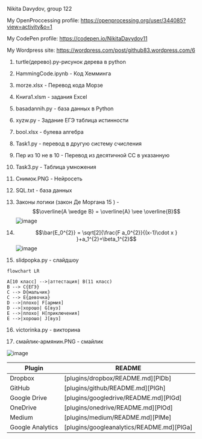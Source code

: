 
Nikita Davydov, group 122

My OpenProccessing profile: https://openprocessing.org/user/344085?view=activity&o=1

My CodePen profile: https://codepen.io/NikitaDavydov11

My Wordpress site: https://wordpress.com/post/github83.wordpress.com/6 

1. turtle(дерево).py-рисунок дерева в python

2. HammingCode.ipynb - Код Хемминга

3. morze.xlsx - Перевод кода Морзе

4. Книга1.xlsm - задания Excel

5. basadannih.py - база данных в Python

6. xyzw.py - Задание ЕГЭ таблица истинности

7. bool.xlsx - булева алгебра

8. Task1.py - перевод в другую систему счисления

9. Пер из 10 не в 10 - Перевод из десятичной СС в указанную

10. Task3.py - Таблица умножения

11. Снимок.PNG - Нейросеть

12. SQL.txt - база данных

13. Законы логики (закон Де Моргана 15 ) - 
$$\overline{A \wedge B} = \overline{A} \vee \overline{B}$$
![image](https://user-images.githubusercontent.com/114381781/198812929-fc1d0007-4181-45e7-803e-42a2f58d9013.png)

14. $$\bar{E_0^{2}} = \sqrt[2]{\frac{F a_0^{2}}{(x-1)\cdot x } }+a_1^{2}+\beta_1^{2}$$
![image](https://user-images.githubusercontent.com/114381781/204203605-8bd8e7b4-31fa-4d5f-ac6b-a1ab9a3aa2e9.png)


15. slidpopka.py - слайдшоу

```mermaid
flowchart LR

A[10 класс] -->|аттестация| B(11 класс)
B --> C{ЕГЭ}
C --> D{мальчик}
C --> E{девочка}
D -->|плохо| F[армия]
D -->|хорошо| G[вуз]
E -->|плохо| H[приключения]
E -->|хорошо| J[вуз]
```


16. victorinka.py - викторина

17. смайлик-армянин.PNG - смайлик

![image](https://user-images.githubusercontent.com/114381781/206972240-8102ae50-2f44-4ddb-9778-2c00a5a6a505.png)


| Plugin | README |
| ------ | ------ |
| Dropbox | [plugins/dropbox/README.md][PlDb] |
| GitHub | [plugins/github/README.md][PlGh] |
| Google Drive | [plugins/googledrive/README.md][PlGd] |
| OneDrive | [plugins/onedrive/README.md][PlOd] |
| Medium | [plugins/medium/README.md][PlMe] |
| Google Analytics | [plugins/googleanalytics/README.md][PlGa] |
